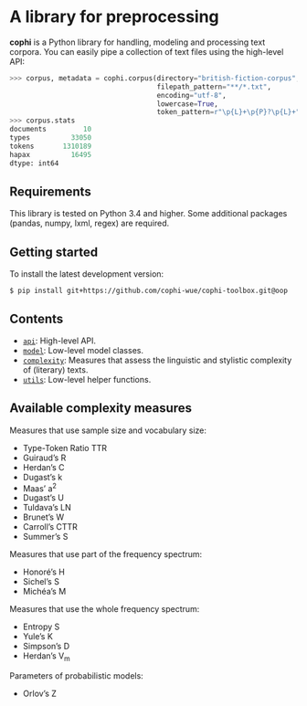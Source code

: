 # A library for preprocessing
**cophi** is a Python library for handling, modeling and processing text corpora. You
can easily pipe a collection of text files using the high-level API:

```python
>>> corpus, metadata = cophi.corpus(directory="british-fiction-corpus",
                                    filepath_pattern="**/*.txt",
                                    encoding="utf-8",
                                    lowercase=True,
                                    token_pattern=r"\p{L}+\p{P}?\p{L}+")
>>> corpus.stats
documents         10
types          33050
tokens       1310189
hapax          16495
dtype: int64
```

## Requirements
This library is tested on Python 3.4 and higher. Some additional packages (pandas, numpy, lxml, regex) are required.

## Getting started
To install the latest development version:
```
$ pip install git+https://github.com/cophi-wue/cophi-toolbox.git@oop
```

## Contents
- [`api`](src/cophi_toolbox/api.py): High-level API.
- [`model`](src/cophi_toolbox/model.py): Low-level model classes.
- [`complexity`](src/cophi_toolbox/complexity.py): Measures that assess the linguistic and stylistic complexity of (literary) texts.
- [`utils`](src/cophi_toolbox/utils.py): Low-level helper functions.


## Available complexity measures
Measures that use sample size and vocabulary size:
  * Type-Token Ratio TTR
  * Guiraud’s R
  * Herdan’s C
  * Dugast’s k
  * Maas’ a<sup>2</sup>
  * Dugast’s U
  * Tuldava’s LN
  * Brunet’s W
  * Carroll’s CTTR
  * Summer’s S

Measures that use part of the frequency spectrum:
  * Honoré’s H
  * Sichel’s S
  * Michéa’s M

Measures that use the whole frequency spectrum:
  * Entropy S
  * Yule’s K
  * Simpson’s D
  * Herdan’s V<sub>m</sub>

Parameters of probabilistic models:
  * Orlov’s Z